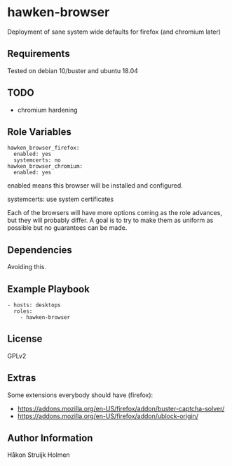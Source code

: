 # hawken-browser

Deployment of sane system wide defaults for firefox (and chromium later)

## Requirements

Tested on debian 10/buster and ubuntu 18.04

## TODO

* chromium hardening

## Role Variables

```
hawken_browser_firefox:
  enabled: yes
  systemcerts: no
hawken_browser_chromium:
  enabled: yes
```

enabled means this browser will be installed and configured.

systemcerts: use system certificates

Each of the browsers will have more options coming as the role advances, but
they will probably differ. A goal is to try to make them as uniform as possible
but no guarantees can be made.

## Dependencies

Avoiding this.

## Example Playbook

```
- hosts: desktops
  roles:
    - hawken-browser
```

## License

GPLv2

## Extras

Some extensions everybody should have (firefox):

* https://addons.mozilla.org/en-US/firefox/addon/buster-captcha-solver/
* https://addons.mozilla.org/en-US/firefox/addon/ublock-origin/

## Author Information

Håkon Struijk Holmen
